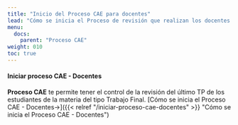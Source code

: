 ```yaml
---
title: "Inicio del Proceso CAE para docentes"
lead: "Cómo se inicia el Proceso de revisión que realizan los docentes del CAE."
menu:
  docs:
    parent: "Proceso CAE"
weight: 010
toc: true
---
```


#### Iniciar proceso CAE - Docentes

**Proceso CAE** te permite tener el control de la revisión del último TP de los estudiantes de la materia del tipo Trabajo Final. [Cómo se inicia el Proceso CAE - Docentes→]({{< relref "/iniciar-proceso-cae-docentes" >}} "Cómo se inicia el Proceso CAE - Docentes")